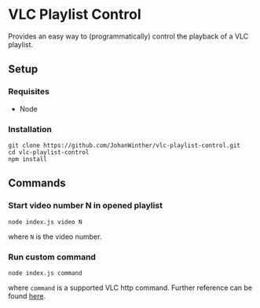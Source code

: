# VLC Playlist Control
Provides an easy way to (programmatically) control the playback of a VLC playlist.

## Setup
### Requisites
* Node
### Installation
```batch
git clone https://github.com/JohanWinther/vlc-playlist-control.git
cd vlc-playlist-control
npm install
```

## Commands
### Start video number N in opened playlist
```batch
node index.js video N
```
where `N` is the video number.
### Run custom command
```batch
node index.js command
```
where `command` is a supported VLC http command. Further reference can be found [here](https://wiki.videolan.org/VLC_HTTP_requests/).
